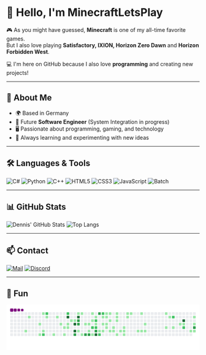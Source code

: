 # 👋 Hello, I'm MinecraftLetsPlay

🎮 As you might have guessed, **Minecraft** is one of my all-time favorite games.  
But I also love playing **Satisfactory, IXION, Horizon Zero Dawn** and **Horizon Forbidden West**.  

💻 I'm here on GitHub because I also love **programming** and creating new projects!  

---

## 🚀 About Me
- 🌍 Based in Germany  
- 🔧 Future **Software Engineer** (System Integration in progress)  
- 🖥️ Passionate about programming, gaming, and technology  
- 🧩 Always learning and experimenting with new ideas  

---

## 🛠️ Languages & Tools
![C#](https://img.shields.io/badge/C%23-239120?style=for-the-badge&logo=c-sharp&logoColor=white)
![Python](https://img.shields.io/badge/Python-3776AB?style=for-the-badge&logo=python&logoColor=white)
![C++](https://img.shields.io/badge/C++-00599C?style=for-the-badge&logo=cplusplus&logoColor=white)
![HTML5](https://img.shields.io/badge/HTML5-E34F26?style=for-the-badge&logo=html5&logoColor=white)
![CSS3](https://img.shields.io/badge/CSS3-1572B6?style=for-the-badge&logo=css3&logoColor=white)
![JavaScript](https://img.shields.io/badge/JavaScript-F7DF1E?style=for-the-badge&logo=javascript&logoColor=black)
![Batch](https://img.shields.io/badge/Batch_Scripting-000000?style=for-the-badge&logo=windows-terminal&logoColor=white)

---

## 📊 GitHub Stats
![Dennis' GitHub Stats](https://github-readme-stats.vercel.app/api?username=MinecraftLetsPlay&show_icons=true&theme=radical)
![Top Langs](https://github-readme-stats.vercel.app/api/top-langs/?username=MinecraftLetsPlay&layout=compact&theme=radical)

---

## 📫 Contact
[![Mail](https://img.shields.io/badge/Email-D14836?style=for-the-badge&logo=gmail&logoColor=white)](mailto:dein.email@example.com)
[![Discord](https://img.shields.io/badge/Discord-%237289DA.svg?&style=for-the-badge&logo=discord&logoColor=white)](https://discord.gg/deinserver)

---

## 🐍 Fun
![Snake animation](assets/snake.gif)
